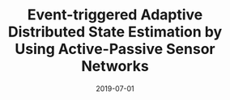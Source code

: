 ---
title: "Event-triggered Adaptive Distributed State Estimation by Using Active-Passive Sensor Networks"
collection: publications
category: manuscripts
permalink: /publication/2019-07-01-event-triggered-adaptive-distributed-state-estimation-by-using-active-passive-sensor-networks
excerpt: 'This paper discusses event-triggered adaptive distributed state estimation using active-passive sensor networks, presented at the "2019 American Control Conference (ACC)".'
date: 2019-07-01
venue: 'IEEE'
# slidesurl: 'http://academicpages.github.io/files/slides4.pdf'
paperurl: 'https://scholarsmine.mst.edu/cgi/viewcontent.cgi?article=7844&context=ele_comeng_facwork'
bibtexurl: 'https://scholar.google.com/scholar?hl=en&as_sdt=0%2C5&q=Distributed+adaptive+state+estimation+and+tracking+by+using+active%E2%80%90passive+sensor+networks&btnG=#d=gs_cit&t=1746651786740&u=%2Fscholar%3Fq%3Dinfo%3AgD47F96i8mwJ%3Ascholar.google.com%2F%26output%3Dcite%26scirp%3D0%26hl%3Den'
citation: 'Raj, A., Jagannathan, S., & Yucelen, T. (2019). "Event-triggered Adaptive Distributed State Estimation by Using Active-Passive Sensor Networks." <i>2019 American Control Conference (ACC)</i>, 4695-4700.'
---